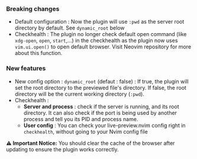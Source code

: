 ### Breaking changes
- Default configuration : Now the plugin will use `:pwd` as the server root directory by default. See `dynamic_root` below
- Checkhealth : The plugin no longer check default open command (like `xdg-open`, `open`, `start`,...) in the checkhealth as the plugin now uses `vim.ui.open()` to open default browser. Visit Neovim repository for more about this function.

### New features
- New config option : `dynamic_root` (defaut : false) : If true, the plugin will set the root directory to the previewed file's directory. If false, the root directory will be the current working directory (`:pwd`).
- Checkhealth : 
    - **Server and process** : check if the server is running, and its root directory. It can also check if the port is being used by another process and tell you its PID and process name.
    - **User config** : You can check your live-preview.nvim config right in `checkhealth`, without going to your Nvim config file

**⚠️ Important Notice:** You should clear the cache of the browser after updating to ensure the plugin works correctly. 
